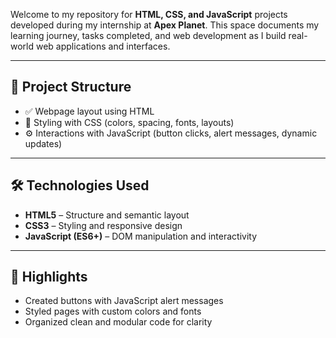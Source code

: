 Welcome to my repository for **HTML, CSS, and JavaScript** projects developed during my internship at **Apex Planet**. This space documents my learning journey, tasks completed, and web development as I build real-world web applications and interfaces.

---

## 📁 Project Structure


- ✅ Webpage layout using HTML
- 🎨 Styling with CSS (colors, spacing, fonts, layouts)
- ⚙️ Interactions with JavaScript (button clicks, alert messages, dynamic updates)

---

## 🛠️ Technologies Used

- **HTML5** – Structure and semantic layout  
- **CSS3** – Styling and responsive design  
- **JavaScript (ES6+)** – DOM manipulation and interactivity  

---

## 📌 Highlights

- Created buttons with JavaScript alert messages  
- Styled pages with custom colors and fonts  
- Organized clean and modular code for clarity

